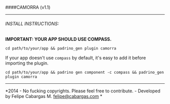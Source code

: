 ####CAMORRA (v1.1)
***

###### INSTALL INSTRUCTIONS:

**IMPORTANT: YOUR APP SHOULD USE COMPASS.**

`cd path/to/your/app && padrino_gen plugin camorra`

If your app doesn't use `compass` by default, it's easy to add it before importing the plugin.

`cd path/to/your/app && padrino gen component -c compass && padrino_gen plugin camorra`

***

*2014 - No fucking copyrights. Please feel free to contribute. - Developed by Felipe Cabargas M. <felipe@cabargas.com> *